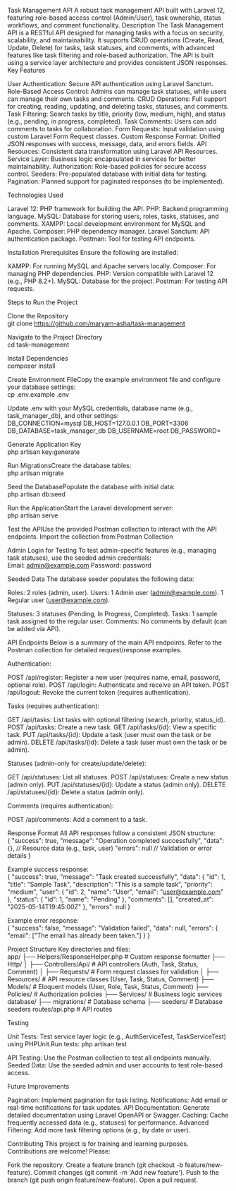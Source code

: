 Task Management API
A robust task management API built with Laravel 12, featuring role-based access control (Admin/User), task ownership, status workflows, and comment functionality.
Description
The Task Management API is a RESTful API designed for managing tasks with a focus on security, scalability, and maintainability. It supports CRUD operations (Create, Read, Update, Delete) for tasks, task statuses, and comments, with advanced features like task filtering and role-based authorization. The API is built using a service layer architecture and provides consistent JSON responses.
Key Features

User Authentication: Secure API authentication using Laravel Sanctum.
Role-Based Access Control: Admins can manage task statuses, while users can manage their own tasks and comments.
CRUD Operations: Full support for creating, reading, updating, and deleting tasks, statuses, and comments.
Task Filtering: Search tasks by title, priority (low, medium, high), and status (e.g., pending, in progress, completed).
Task Comments: Users can add comments to tasks for collaboration.
Form Requests: Input validation using custom Laravel Form Request classes.
Custom Response Format: Unified JSON responses with success, message, data, and errors fields.
API Resources: Consistent data transformation using Laravel API Resources.
Service Layer: Business logic encapsulated in services for better maintainability.
Authorization: Role-based policies for secure access control.
Seeders: Pre-populated database with initial data for testing.
Pagination: Planned support for paginated responses (to be implemented).

Technologies Used

Laravel 12: PHP framework for building the API.
PHP: Backend programming language.
MySQL: Database for storing users, roles, tasks, statuses, and comments.
XAMPP: Local development environment for MySQL and Apache.
Composer: PHP dependency manager.
Laravel Sanctum: API authentication package.
Postman: Tool for testing API endpoints.

Installation
Prerequisites
Ensure the following are installed:

XAMPP: For running MySQL and Apache servers locally.
Composer: For managing PHP dependencies.
PHP: Version compatible with Laravel 12 (e.g., PHP 8.2+).
MySQL: Database for the project.
Postman: For testing API requests.

Steps to Run the Project

Clone the Repository  
git clone https://github.com/maryam-asha/task-management


Navigate to the Project Directory  
cd task-management


Install Dependencies  
composer install


Create Environment FileCopy the example environment file and configure your database settings:  
cp .env.example .env

Update .env with your MySQL credentials, database name (e.g., task_manager_db), and other settings:  
DB_CONNECTION=mysql
DB_HOST=127.0.0.1
DB_PORT=3306
DB_DATABASE=task_manager_db
DB_USERNAME=root
DB_PASSWORD=


Generate Application Key  
php artisan key:generate


Run MigrationsCreate the database tables:  
php artisan migrate


Seed the DatabasePopulate the database with initial data:  
php artisan db:seed


Run the ApplicationStart the Laravel development server:  
php artisan serve


Test the APIUse the provided Postman collection to interact with the API endpoints. Import the collection from:Postman Collection


Admin Login for Testing
To test admin-specific features (e.g., managing task statuses), use the seeded admin credentials:  
Email: admin@example.com
Password: password

Seeded Data
The database seeder populates the following data:

Roles: 2 roles (admin, user).
Users: 
1 Admin user (admin@example.com).
1 Regular user (user@example.com).


Statuses: 3 statuses (Pending, In Progress, Completed).
Tasks: 1 sample task assigned to the regular user.
Comments: No comments by default (can be added via API).

API Endpoints
Below is a summary of the main API endpoints. Refer to the Postman collection for detailed request/response examples.

Authentication:

POST /api/register: Register a new user (requires name, email, password, optional role).
POST /api/login: Authenticate and receive an API token.
POST /api/logout: Revoke the current token (requires authentication).


Tasks (requires authentication):

GET /api/tasks: List tasks with optional filtering (search, priority, status_id).
POST /api/tasks: Create a new task.
GET /api/tasks/{id}: View a specific task.
PUT /api/tasks/{id}: Update a task (user must own the task or be admin).
DELETE /api/tasks/{id}: Delete a task (user must own the task or be admin).


Statuses (admin-only for create/update/delete):

GET /api/statuses: List all statuses.
POST /api/statuses: Create a new status (admin only).
PUT /api/statuses/{id}: Update a status (admin only).
DELETE /api/statuses/{id}: Delete a status (admin only).


Comments (requires authentication):

POST /api/comments: Add a comment to a task.



Response Format
All API responses follow a consistent JSON structure:  
{
  "success": true,
  "message": "Operation completed successfully",
  "data": {}, // Resource data (e.g., task, user)
  "errors": null // Validation or error details
}

Example success response:  
{
  "success": true,
  "message": "Task created successfully",
  "data": {
    "id": 1,
    "title": "Sample Task",
    "description": "This is a sample task",
    "priority": "medium",
    "user": { "id": 2, "name": "User", "email": "user@example.com" },
    "status": { "id": 1, "name": "Pending" },
    "comments": [],
    "created_at": "2025-05-14T19:45:00Z"
  },
  "errors": null
}

Example error response:  
{
  "success": false,
  "message": "Validation failed",
  "data": null,
  "errors": {
    "email": ["The email has already been taken."]
  }
}

Project Structure
Key directories and files:  
app/
├── Helpers/ResponseHelper.php        # Custom response formatter
├── Http/
│   ├── Controllers/Api/             # API controllers (Auth, Task, Status, Comment)
│   ├── Requests/                    # Form request classes for validation
│   ├── Resources/                   # API resource classes (User, Task, Status, Comment)
├── Models/                          # Eloquent models (User, Role, Task, Status, Comment)
├── Policies/                        # Authorization policies
├── Services/                        # Business logic services
database/
├── migrations/                      # Database schema
├── seeders/                         # Database seeders
routes/api.php                       # API routes

Testing

Unit Tests: Test service layer logic (e.g., AuthServiceTest, TaskServiceTest) using PHPUnit.Run tests:  php artisan test


API Testing: Use the Postman collection to test all endpoints manually.
Seeded Data: Use the seeded admin and user accounts to test role-based access.

Future Improvements

Pagination: Implement pagination for task listing.
Notifications: Add email or real-time notifications for task updates.
API Documentation: Generate detailed documentation using Laravel OpenAPI or Swagger.
Caching: Cache frequently accessed data (e.g., statuses) for performance.
Advanced Filtering: Add more task filtering options (e.g., by date or user).

Contributing
This project is for training and learning purposes. Contributions are welcome! Please:  

Fork the repository.
Create a feature branch (git checkout -b feature/new-feature).
Commit changes (git commit -m 'Add new feature').
Push to the branch (git push origin feature/new-feature).
Open a pull request.
